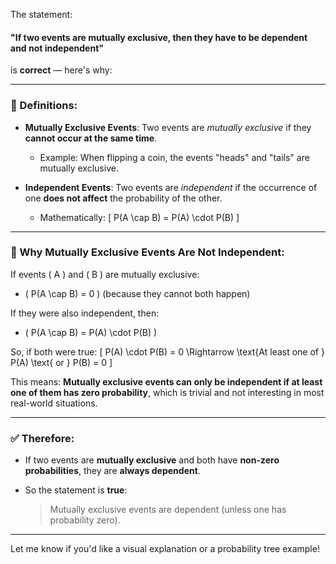 The statement:

#### **"If two events are mutually exclusive, then they have to be dependent and not independent"**

is **correct** — here's why:

---

### 🔹 Definitions:

* **Mutually Exclusive Events**: Two events are *mutually exclusive* if they **cannot occur at the same time**.

  * Example: When flipping a coin, the events "heads" and "tails" are mutually exclusive.

* **Independent Events**: Two events are *independent* if the occurrence of one **does not affect** the probability of the other.

  * Mathematically:
    [
    P(A \cap B) = P(A) \cdot P(B)
    ]

---

### 🔸 Why Mutually Exclusive Events Are **Not Independent**:

If events ( A ) and ( B ) are mutually exclusive:

* ( P(A \cap B) = 0 ) (because they cannot both happen)

If they were also independent, then:

* ( P(A \cap B) = P(A) \cdot P(B) )

So, if both were true:
[
P(A) \cdot P(B) = 0
\Rightarrow \text{At least one of } P(A) \text{ or } P(B) = 0
]

This means: **Mutually exclusive events can only be independent if at least one of them has zero probability**, which is trivial and not interesting in most real-world situations.

---

### ✅ Therefore:

* If two events are **mutually exclusive** and both have **non-zero probabilities**, they are **always dependent**.
* So the statement is **true**:

  > Mutually exclusive events are dependent (unless one has probability zero).

---

Let me know if you'd like a visual explanation or a probability tree example!

